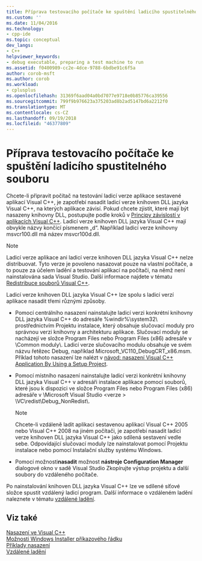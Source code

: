 ```yaml
---
title: Příprava testovacího počítače ke spuštění ladicího spustitelného souboru | Dokumentace Microsoftu
ms.custom: ''
ms.date: 11/04/2016
ms.technology:
- cpp-ide
ms.topic: conceptual
dev_langs:
- C++
helpviewer_keywords:
- debug executable, preparing a test machine to run
ms.assetid: f0400989-cc2e-4dce-9788-6bdbe91c6f5a
author: corob-msft
ms.author: corob
ms.workload:
- cplusplus
ms.openlocfilehash: 31369f6aad04a0bd7077e9718e0b85776ca39556
ms.sourcegitcommit: 799f9b976623a375203ad8b2ad5147bd6a2212f0
ms.translationtype: MT
ms.contentlocale: cs-CZ
ms.lasthandoff: 09/19/2018
ms.locfileid: "46377809"
---
```

# <a name="preparing-a-test-machine-to-run-a-debug-executable"></a>Příprava testovacího počítače ke spuštění ladicího spustitelného souboru

Chcete-li připravit počítač na testování ladicí verze aplikace sestavené aplikací Visual C++, je zapotřebí nasadit ladicí verze knihoven DLL jazyka Visual C++, na kterých aplikace závisí. Pokud chcete zjistit, které mají být nasazeny knihovny DLL, postupujte podle kroků v [Principy závislostí v aplikacích Visual C++](../ide/understanding-the-dependencies-of-a-visual-cpp-application.md). Ladicí verze knihoven DLL jazyka Visual C++ mají obvykle názvy končící písmenem „d“. Například ladicí verze knihovny msvcr100.dll má název msvcr100d.dll.

> [!NOTE]
>  Ladicí verze aplikace ani ladicí verze knihoven DLL jazyka Visual C++ nelze distribuovat. Tyto verze je povoleno nasazovat pouze na vlastní počítače, a to pouze za účelem ladění a testování aplikací na počítači, na němž není nainstalována sada Visual Studio. Další informace najdete v tématu [Redistribuce souborů Visual C++](../ide/redistributing-visual-cpp-files.md).

Ladicí verze knihoven DLL jazyka Visual C++ lze spolu s ladicí verzí aplikace nasadit třemi různými způsoby.

- Pomocí centrálního nasazení nainstalujte ladicí verzi konkrétní knihovny DLL jazyka Visual C++ do adresáře %windir%\system32\ prostřednictvím Projektu instalace, který obsahuje slučovací moduly pro správnou verzi knihovny a architekturu aplikace. Slučovací moduly se nacházejí ve složce Program Files nebo Program Files (x86) adresáře v \Common moduly\\. Ladicí verze slučovacího modulu obsahuje ve svém názvu řetězec Debug, například Microsoft_VC110_DebugCRT_x86.msm. Příklad tohoto nasazení lze nalézt v [návod: nasazení Visual C++ Application By Using a Setup Project](../ide/walkthrough-deploying-a-visual-cpp-application-by-using-a-setup-project.md).

- Pomocí místního nasazení nainstalujte ladicí verzi konkrétní knihovny DLL jazyka Visual C++ v adresáři instalace aplikace pomocí souborů, které jsou k dispozici ve složce Program Files nebo Program Files (x86) adresáře v \Microsoft Visual Studio \<verze > \VC\redist\Debug_NonRedist\\.

    > [!NOTE]
    >  Chcete-li vzdáleně ladit aplikaci sestavenou aplikací Visual C++ 2005 nebo Visual C++ 2008 na jiném počítači, je zapotřebí nasadit ladicí verze knihoven DLL jazyka Visual C++ jako sdílená sestavení vedle sebe. Odpovídající slučovací moduly lze nainstalovat pomocí Projektu instalace nebo pomocí Instalační služby systému Windows.

- Pomocí možnosti**nasadit** možnost **nástroje Configuration Manager** dialogové okno v sadě Visual Studio Zkopírujte výstup projektu a další soubory do vzdáleného počítače.

Po nainstalování knihoven DLL jazyka Visual C++ lze ve sdílené síťové složce spustit vzdálený ladicí program. Další informace o vzdáleném ladění naleznete v tématu [vzdálené ladění](/visualstudio/debugger/remote-debugging.md).

## <a name="see-also"></a>Viz také

[Nasazení ve Visual C++](../ide/deployment-in-visual-cpp.md)<br>
[Možnosti Windows Installer příkazového řádku](/windows/desktop/Msi/command-line-options)<br>
[Příklady nasazení](../ide/deployment-examples.md)<br>
[Vzdálené ladění](/visualstudio/debugger/remote-debugging.md)